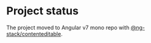 # Project status

The project moved to Angular v7 mono repo with [@ng-stack/contenteditable](https://github.com/KostyaTretyak/ng-stack/tree/develop/projects/contenteditable).